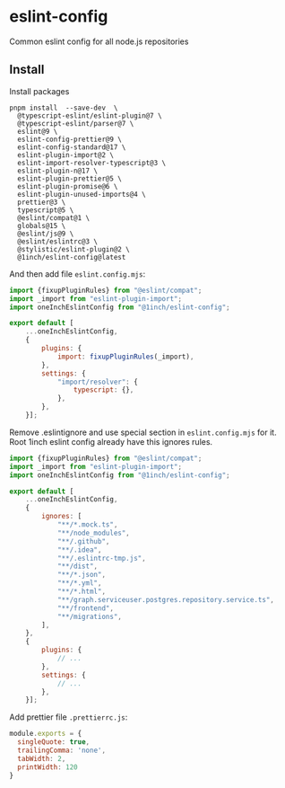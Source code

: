 # eslint-config

Common eslint config for all node.js repositories

## Install

Install packages
```shell
pnpm install  --save-dev  \
  @typescript-eslint/eslint-plugin@7 \
  @typescript-eslint/parser@7 \
  eslint@9 \
  eslint-config-prettier@9 \
  eslint-config-standard@17 \
  eslint-plugin-import@2 \
  eslint-import-resolver-typescript@3 \
  eslint-plugin-n@17 \
  eslint-plugin-prettier@5 \
  eslint-plugin-promise@6 \
  eslint-plugin-unused-imports@4 \
  prettier@3 \
  typescript@5 \
  @eslint/compat@1 \
  globals@15 \
  @eslint/js@9 \
  @eslint/eslintrc@3 \
  @stylistic/eslint-plugin@2 \
  @1inch/eslint-config@latest
```

And then add file `eslint.config.mjs`:
```javascript
import {fixupPluginRules} from "@eslint/compat";
import _import from "eslint-plugin-import";
import oneInchEslintConfig from "@1inch/eslint-config";

export default [
    ...oneInchEslintConfig,
    {
        plugins: {
            import: fixupPluginRules(_import),
        },
        settings: {
            "import/resolver": {
                typescript: {},
            },
        },
    }];
```

Remove .eslintignore and use special section in `eslint.config.mjs` for it. Root 1inch eslint config already have this ignores rules.
```javascript
import {fixupPluginRules} from "@eslint/compat";
import _import from "eslint-plugin-import";
import oneInchEslintConfig from "@1inch/eslint-config";

export default [
    ...oneInchEslintConfig,
    {
        ignores: [
            "**/*.mock.ts",
            "**/node_modules",
            "**/.github",
            "**/.idea",
            "**/.eslintrc-tmp.js",
            "**/dist",
            "**/*.json",
            "**/*.yml",
            "**/*.html",
            "**/graph.serviceuser.postgres.repository.service.ts",
            "**/frontend",
            "**/migrations",
        ],
    },
    {
        plugins: {
            // ...
        },
        settings: {
            // ...
        },
    }];
```

Add prettier file `.prettierrc.js`:
```js
module.exports = {
  singleQuote: true,
  trailingComma: 'none',
  tabWidth: 2,
  printWidth: 120
}
```